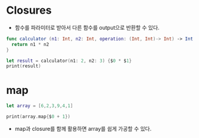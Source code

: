 # Closures

- 함수를 파라미터로 받아서 다른 함수를 output으로 반환할 수 있다.
```Swift
func calculator (n1: Int, n2: Int, operation: (Int, Int)-> Int) -> Int {
  return n1 * n2
}

let result = calculator(n1: 2, n2: 3) {$0 * $1}
print(result)  
```

# map
```swift
let array = [6,2,3,9,4,1]

print(array.map{$0 + 1})
```
- map과 closure를 함께 활용하면 array를 쉽게 가공할 수 있다. 
